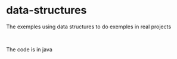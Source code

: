 # data-structures
<p>The exemples using data structures to do exemples in real projects</p><br>
<p>The code is in java</p>
